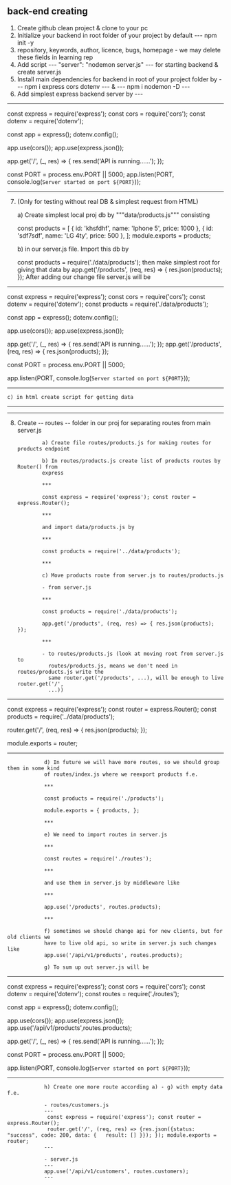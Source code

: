 ## back-end creating

1. Create github clean project & clone to your pc
2. Initialize your backend in root folder of your project by default --- npm
   init -y
3. repository, keywords, author, licence, bugs, homepage - we may delete these
   fields in learning rep
4. Add script --- "server": "nodemon server.js" --- for starting backend &
   create server.js
5. Install main dependencies for backend in root of your project folder by ---
   npm i express cors dotenv --- & --- npm i nodemon -D ---
6. Add simplest express backend server by ---

---

const express = require('express'); const cors = require('cors'); const dotenv =
require('dotenv');

const app = express(); dotenv.config();

app.use(cors()); app.use(express.json());

app.get('/', (\_, res) => { res.send('API is running......'); });

const PORT = process.env.PORT || 5000; app.listen(PORT,
console.log(`Server started on port ${PORT}`));

---

7.  (Only for testing without real DB & simplest request from HTML)

    a) Create simplest local proj db by """data/products.js""" consisting

    const products = [ { id: 'khsfdhf', name: 'Iphone 5', price: 1000 }, { id:
    'sdf7sdf', name: 'LG 4ty', price: 500 }, ]; module.exports = products;

    b) in our server.js file. Import this db by

    const products = require('./data/products'); then make simplest root for
    giving that data by app.get('/products', (req, res) => { res.json(products);
    }); After adding our change file server.js will be

---

const express = require('express'); const cors = require('cors'); const dotenv =
require('dotenv'); const products = require('./data/products');

const app = express(); dotenv.config();

app.use(cors()); app.use(express.json());

app.get('/', (\_, res) => { res.send('API is running......'); });
app.get('/products', (req, res) => { res.json(products); });

const PORT = process.env.PORT || 5000;

app.listen(PORT, console.log(`Server started on port ${PORT}`));

---

    c) in html create script for getting data

---

<script>
      const productsRequest = fetch('http://localhost:5555/products');

      productsRequest
         .then(response => {
          if (!response.ok) {
               throw new Error('Request error');
            }
             return response.json();
         })
         .then(result => console.log(result))
         .catch(error => console.log(error));
</script>

---

8.  Create -- routes -- folder in our proj for separating routes from main
    server.js

                a) Create file routes/products.js for making routes for products endpoint

                b) In routes/products.js create list of products routes by Router() from
                express

                ***

                const express = require('express'); const router = express.Router();

                ***

                and import data/products.js by

                ***

                const products = require('../data/products');

                ***

                c) Move products route from server.js to routes/products.js

                - from server.js

                ***

                const products = require('./data/products');

                app.get('/products', (req, res) => { res.json(products); });

                ***

                - to routes/products.js (look at moving root from server.js to
                  routes/products.js, means we don't need in routes/products.js write the
                  same router.get('/products', ...), will be enough to live router.get('/',
                  ...))

---

const express = require('express'); const router = express.Router(); const
products = require('../data/products');

router.get('/', (req, res) => { res.json(products); });

module.exports = router;

---

                d) In future we will have more routes, so we should group them in some kind
                of routes/index.js where we reexport products f.e.

                ***

                const products = require('./products');

                module.exports = { products, };

                ***

                e) We need to import routes in server.js

                ***

                const routes = require('./routes');

                ***

                and use them in server.js by middleware like

                ***

                app.use('/products', routes.products);

                ***

                f) sometimes we should change api for new clients, but for old clients we
                have to live old api, so write in server.js such changes like
                app.use('/api/v1/products', routes.products);

                g) To sum up out server.js will be

---

const express = require('express'); const cors = require('cors'); const dotenv =
require('dotenv'); const routes = require('./routes');

const app = express(); dotenv.config();

app.use(cors()); app.use(express.json());
app.use('/api/v1/products',routes.products);

app.get('/', (\_, res) => { res.send('API is running......'); });

const PORT = process.env.PORT || 5000;

app.listen(PORT, console.log(`Server started on port ${PORT}`));

---

                h) Create one more route according a) - g) with empty data f.e.

                - routes/customers.js
                ---
                 const express = require('express'); const router = express.Router();
                 router.get('/', (req, res) => {res.json({status: "success", code: 200, data: {   result: [] }}); }); module.exports = router;
                ---

                - server.js
                ---
                app.use('/api/v1/customers', routes.customers);
                ---
